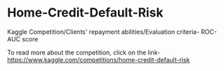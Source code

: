 # Home-Credit-Default-Risk
Kaggle Competition/Clients' repayment abilities/Evaluation criteria- ROC-AUC score

To read more about the competition, click on the link- https://www.kaggle.com/competitions/home-credit-default-risk
